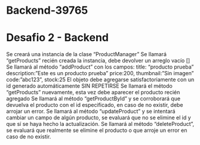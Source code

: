 # Backend-39765
# Desafio 2 - Backend

Se creará una instancia de la clase “ProductManager”
Se llamará “getProducts” recién creada la instancia, debe devolver un arreglo vacío []
Se llamará al método “addProduct” con los campos:
title: “producto prueba”
description:”Este es un producto prueba”
price:200,
thumbnail:”Sin imagen”
code:”abc123”,
stock:25
El objeto debe agregarse satisfactoriamente con un id generado automáticamente SIN REPETIRSE
Se llamará el método “getProducts” nuevamente, esta vez debe aparecer el producto recién agregado
Se llamará al método “getProductById” y se corroborará que devuelva el producto con el id especificado, en caso de no existir, debe arrojar un error.
Se llamará al método “updateProduct” y se intentará cambiar un campo de algún producto, se evaluará que no se elimine el id y que sí se haya hecho la actualización.
Se llamará al método “deleteProduct”, se evaluará que realmente se elimine el producto o que arroje un error en caso de no existir.




